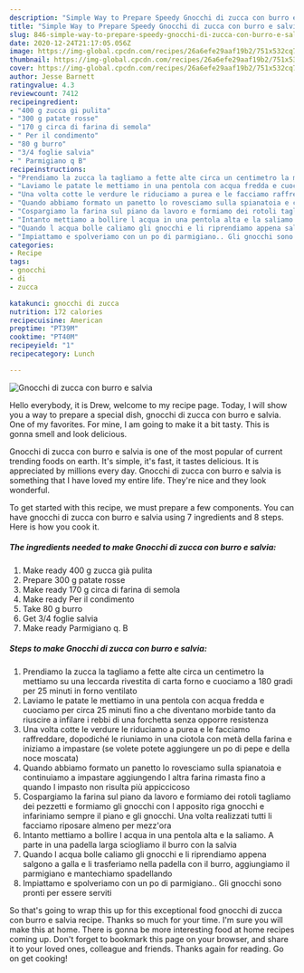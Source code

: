 ```yaml
---
description: "Simple Way to Prepare Speedy Gnocchi di zucca con burro e salvia"
title: "Simple Way to Prepare Speedy Gnocchi di zucca con burro e salvia"
slug: 846-simple-way-to-prepare-speedy-gnocchi-di-zucca-con-burro-e-salvia
date: 2020-12-24T21:17:05.056Z
image: https://img-global.cpcdn.com/recipes/26a6efe29aaf19b2/751x532cq70/gnocchi-di-zucca-con-burro-e-salvia-recipe-main-photo.jpg
thumbnail: https://img-global.cpcdn.com/recipes/26a6efe29aaf19b2/751x532cq70/gnocchi-di-zucca-con-burro-e-salvia-recipe-main-photo.jpg
cover: https://img-global.cpcdn.com/recipes/26a6efe29aaf19b2/751x532cq70/gnocchi-di-zucca-con-burro-e-salvia-recipe-main-photo.jpg
author: Jesse Barnett
ratingvalue: 4.3
reviewcount: 7412
recipeingredient:
- "400 g zucca gi pulita"
- "300 g patate rosse"
- "170 g circa di farina di semola"
- " Per il condimento"
- "80 g burro"
- "3/4 foglie salvia"
- " Parmigiano q B"
recipeinstructions:
- "Prendiamo la zucca la tagliamo a fette alte circa un centimetro la mettiamo su una leccarda rivestita di carta forno e cuociamo a 180 gradi per 25 minuti in forno ventilato"
- "Laviamo le patate le mettiamo in una pentola con acqua fredda e cuociamo per circa 25 minuti fino a che diventano morbide tanto da riuscire a infilare i rebbi di una forchetta senza opporre resistenza"
- "Una volta cotte le verdure le riduciamo a purea e le facciamo raffreddare, dopodiché le riuniamo in una ciotola con metà della farina e iniziamo a impastare (se volete potete aggiungere un po di pepe e della noce moscata)"
- "Quando abbiamo formato un panetto lo rovesciamo sulla spianatoia e continuiamo a impastare aggiungendo l altra farina rimasta fino a quando l impasto non risulta più appiccicoso"
- "Cospargiamo la farina sul piano da lavoro e formiamo dei rotoli tagliamo dei pezzetti e formiamo gli gnocchi con l apposito riga gnocchi e infariniamo sempre il piano e gli gnocchi. Una volta realizzati tutti li facciamo riposare almeno per mezz&#39;ora"
- "Intanto mettiamo a bollire l acqua in una pentola alta e la saliamo. A parte in una padella larga sciogliamo il burro con la salvia"
- "Quando l acqua bolle caliamo gli gnocchi e li riprendiamo appena salgono a galla e li trasferiamo nella padella con il burro, aggiungiamo il parmigiano e mantechiamo spadellando"
- "Impiattamo e spolveriamo con un po di parmigiano.. Gli gnocchi sono pronti per essere serviti"
categories:
- Recipe
tags:
- gnocchi
- di
- zucca

katakunci: gnocchi di zucca 
nutrition: 172 calories
recipecuisine: American
preptime: "PT39M"
cooktime: "PT40M"
recipeyield: "1"
recipecategory: Lunch

---
```



![Gnocchi di zucca con burro e salvia](https://img-global.cpcdn.com/recipes/26a6efe29aaf19b2/751x532cq70/gnocchi-di-zucca-con-burro-e-salvia-recipe-main-photo.jpg)

Hello everybody, it is Drew, welcome to my recipe page. Today, I will show you a way to prepare a special dish, gnocchi di zucca con burro e salvia. One of my favorites. For mine, I am going to make it a bit tasty. This is gonna smell and look delicious.

Gnocchi di zucca con burro e salvia is one of the most popular of current trending foods on earth. It's simple, it's fast, it tastes delicious. It is appreciated by millions every day. Gnocchi di zucca con burro e salvia is something that I have loved my entire life. They're nice and they look wonderful.




To get started with this recipe, we must prepare a few components. You can have gnocchi di zucca con burro e salvia using 7 ingredients and 8 steps. Here is how you cook it.

<!--inarticleads1-->

##### The ingredients needed to make Gnocchi di zucca con burro e salvia:

1. Make ready 400 g zucca già pulita
1. Prepare 300 g patate rosse
1. Make ready 170 g circa di farina di semola
1. Make ready  Per il condimento
1. Take 80 g burro
1. Get 3/4 foglie salvia
1. Make ready  Parmigiano q. B




<!--inarticleads2-->

##### Steps to make Gnocchi di zucca con burro e salvia:

1. Prendiamo la zucca la tagliamo a fette alte circa un centimetro la mettiamo su una leccarda rivestita di carta forno e cuociamo a 180 gradi per 25 minuti in forno ventilato
1. Laviamo le patate le mettiamo in una pentola con acqua fredda e cuociamo per circa 25 minuti fino a che diventano morbide tanto da riuscire a infilare i rebbi di una forchetta senza opporre resistenza
1. Una volta cotte le verdure le riduciamo a purea e le facciamo raffreddare, dopodiché le riuniamo in una ciotola con metà della farina e iniziamo a impastare (se volete potete aggiungere un po di pepe e della noce moscata)
1. Quando abbiamo formato un panetto lo rovesciamo sulla spianatoia e continuiamo a impastare aggiungendo l altra farina rimasta fino a quando l impasto non risulta più appiccicoso
1. Cospargiamo la farina sul piano da lavoro e formiamo dei rotoli tagliamo dei pezzetti e formiamo gli gnocchi con l apposito riga gnocchi e infariniamo sempre il piano e gli gnocchi. Una volta realizzati tutti li facciamo riposare almeno per mezz&#39;ora
1. Intanto mettiamo a bollire l acqua in una pentola alta e la saliamo. A parte in una padella larga sciogliamo il burro con la salvia
1. Quando l acqua bolle caliamo gli gnocchi e li riprendiamo appena salgono a galla e li trasferiamo nella padella con il burro, aggiungiamo il parmigiano e mantechiamo spadellando
1. Impiattamo e spolveriamo con un po di parmigiano.. Gli gnocchi sono pronti per essere serviti




So that's going to wrap this up for this exceptional food gnocchi di zucca con burro e salvia recipe. Thanks so much for your time. I'm sure you will make this at home. There is gonna be more interesting food at home recipes coming up. Don't forget to bookmark this page on your browser, and share it to your loved ones, colleague and friends. Thanks again for reading. Go on get cooking!
